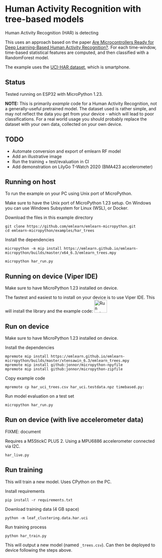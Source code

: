 
# Human Activity Recognition with tree-based models

Human Activity Recognition (HAR) is detecting


This uses an approach based on the paper
[Are Microcontrollers Ready for Deep Learning-Based Human Activity Recognition?](https://www.mdpi.com/2079-9292/10/21/2640).
For each time-window, time-based statistical features are computed,
and then classified with a RandomForest model.

The example uses the [UCI-HAR dataset](https://www.archive.ics.uci.edu/dataset/341/smartphone+based+recognition+of+human+activities+and+postural+transitions),
which is smartphone.


## Status
Tested running on ESP32 with MicroPython 1.23.

**NOTE:** This is primarily *example* code for a Human Activity Recognition,
not a generally-useful pretrained model.
The dataset used is rather simple, and may not reflect the data you get
from your device - which will lead to poor classifications.
For a real world usage you should probably replace the dataset with your own data, collected on your own device.

## TODO

- Automate conversion and export of emlearn RF model
- Add an illustrative image
- Run the training + test/evaluation in CI
- Add demonstration on LilyGo T-Watch 2020 (BMA423 accelerometer)


## Running on host

To run the example on your PC using Unix port of MicroPython.

Make sure to have the Unix port of MicroPython 1.23 setup.
On Windows you can use Windows Subsystem for Linux (WSL), or Docker.

Download the files in this example directory
```
git clone https://github.com/emlearn/emlearn-micropython.git
cd emlearn-micropython/examples/har_trees
```

Install the dependencies
```console
micropython -m mip install https://emlearn.github.io/emlearn-micropython/builds/master/x64_6.3/emlearn_trees.mpy

micropython har_run.py
```

## Running on device (Viper IDE)

Make sure to have MicroPython 1.23 installed on device.

The fastest and easiest to to install on your device is to use Viper IDE.
This will install the library and the example code:
[<img src="https://raw.githubusercontent.com/vshymanskyy/ViperIDE/refs/heads/main/assets/btn_run.png" alt="Run using ViperIDE" height="42"/>](https://viper-ide.org/?install=github:emlearn/emlearn-micropython/examples/har_trees)



## Run on device

Make sure to have MicroPython 1.23 installed on device.

Install the dependencies
```console
mpremote mip install https://emlearn.github.io/emlearn-micropython/builds/master/xtensawin_6.3/emlearn_trees.mpy
mpremote mip install github:jonnor/micropython-npyfile
mpremote mip install github:jonnor/micropython-zipfile
```

Copy example code
```
mpremote cp har_uci_trees.csv har_uci.testdata.npz timebased.py:
```

Run model evaluation on a test set
```
micropython har_run.py
```

## Run on device (with live accelerometer data)

FIXME: document

Requires a M5StickC PLUS 2.
Using a MPU6886 accelerometer connected via I2C.

`har_live.py`


## Run training

This will train a new model.
Uses CPython on the PC.

Install requirements
```
pip install -r requirements.txt
```

Download training data (4 GB space)
```
python -m leaf_clustering.data.har.uci
```

Run training process
```
python har_train.py
```

This will output a new model (named `_trees.csv`).
Can then be deployed to device following the steps above.


